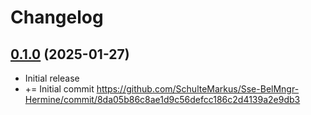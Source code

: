 # Changelog

## [0.1.0](https://github.com/SchulteMarkus/Sse-BelMngr-Hermine/compare/8da05b86c8ae1d9c56defcc186c2d4139a2e9db3...v0.1.0) (2025-01-27)

- Initial release
- += Initial commit https://github.com/SchulteMarkus/Sse-BelMngr-Hermine/commit/8da05b86c8ae1d9c56defcc186c2d4139a2e9db3 
